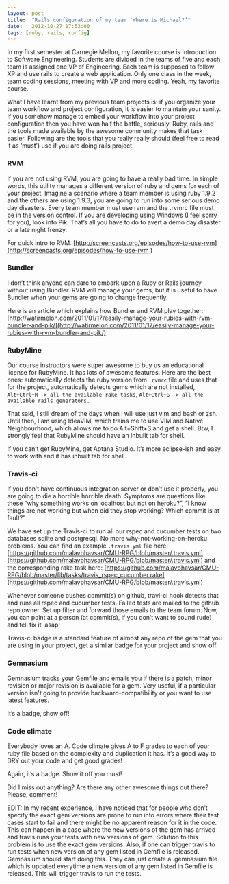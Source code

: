 ```yaml
---
layout: post
title:  "Rails configuration of my team ‘Where is Michael?’"
date:   2012-10-27 17:53:00
tags: [ruby, rails, config]
---
```

In my first semester at Carnegie Mellon, my favorite course is Introduction to Software Engineering. Students are divided in the teams of five and each team is assigned one VP of Engineering. Each team is supposed to follow XP and use rails to create a web application. Only one class in the week, team coding sessions, meeting with VP and more coding. Yeah, my favorite course.

What I have learnt from my previous team projects is: if you organize your team workflow and project configuration, it is easier to maintain your sanity. If you somehow manage to embed your workflow into your project configuration then you have won half the battle, seriously. Ruby, rails and the tools made available by the awesome community makes that task easier. Following are the tools that you really really should (feel free to read it as ‘must’) use if you are doing rails project.

### RVM

If you are not using RVM, you are going to have a really bad time. In simple words, this utility manages a different version of ruby and gems for each of your project. Imagine a scenario where a team member is using ruby 1.9.2 and the others are using 1.9.3, you are going to run into some serious demo day disasters. Every team member must use rvm and the .rvmrc file must be in the version control. If you are developing using Windows (I feel sorry for you), look into Pik. That’s all you have to do to avert a demo day disaster or a late night frenzy.

For quick intro to RVM: [http://screencasts.org/episodes/how-to-use-rvm](http://screencasts.org/episodes/how-to-use-rvm
)

### Bundler

I don’t think anyone can dare to embark upon a Ruby or Rails journey without using Bundler. RVM will manage your gems, but it is useful to have Bundler when your gems are going to change frequently.

Here is an article which explains how Bundler and RVM play together: [http://watirmelon.com/2011/01/17/easily-manage-your-rubies-with-rvm-bundler-and-pik/](http://watirmelon.com/2011/01/17/easily-manage-your-rubies-with-rvm-bundler-and-pik/)

### RubyMine

Our course instructors were super awesome to buy us an educational license for RubyMine. It has lots of awesome features. Here are the best ones: automatically detects the ruby version from `.rvmrc` file and uses that for the project, automatically detects gems which are not installed, `Alt+Ctrl+R -> all the available rake tasks`, `Alt+Ctrl+G -> all the available rails generators.`

That said, I still dream of the days when I will use just vim and bash or zsh. Until then, I am using IdeaVIM, which trains me to use VIM and Native Neighbourhood, which allows me to do Alt+Shift+S and get a shell. Btw, I strongly feel that RubyMine should have an inbuilt tab for shell.

If you can’t get RubyMine, get Aptana Studio. It’s more eclipse-ish and easy to work with and it has inbuilt tab for shell.

### Travis-ci

If you don’t have continuous integration server or don’t use it properly, you are going to die a horrible horrible death. Symptoms are questions like these “why something works on localhost but not on heroku?”, ”I know things are not working but when did they stop working? Which commit is at fault?”

We have set up the Travis-ci to run all our rspec and cucumber tests on two databases sqlite and postgresql. No more why-not-working-on-heroku problems. You can find an example `.travis.yml` file here: [https://github.com/malavbhavsar/CMU-RPG/blob/master/.travis.yml](https://github.com/malavbhavsar/CMU-RPG/blob/master/.travis.yml) and the corresponding rake task here: [https://github.com/malavbhavsar/CMU-RPG/blob/master/lib/tasks/travis_rspec_cucumber.rake](https://github.com/malavbhavsar/CMU-RPG/blob/master/.travis.yml)

Whenever someone pushes commit(s) on github, travi-ci hook detects that and runs all rspec and cucumber tests. Failed tests are mailed to the github repo owner. Set up filter and forward those emails to the team forum. Now, you can point at a person (at commit(s), if you don’t want to sound rude) and tell fix it, asap!

Travis-ci badge is a standard feature of almost any repo of the gem that you are using in your project, get a similar badge for your project and show off.

### Gemnasium

Gemnasium tracks your Gemfile and emails you if there is a patch, minor revision or major revision is available for a gem. Very useful, if a particular version isn't going to provide backward-compatibility or you want to use latest features.

It’s a badge, show off!

### Code climate

Everybody loves an A. Code climate gives A to F grades to each of your ruby file based on the complexity and duplication it has. It’s a good way to DRY out your code and get good grades!

Again, it’s a badge. Show it off you must!

Did I miss out anything? Are there any other awesome things out there? Please, comment!

EDIT: In my recent experience, I have noticed that for people who don’t specify the exact gem versions are prone to run into errors where their test cases start to fail and there might be no apparent reason for it in the code. This can happen in a case where the new versions of the gem has arrived and travis runs your tests with new versions of gem. Solution to this problem is to use the exact gem versions. Also, if one can trigger travis to run tests when new version of any gem listed in Gemfile is released. Gemnasium should start doing this. They can just create a .gemnasium file which is updated everytime a new version of any gem listed in Gemfile is released. This will trigger travis to run the tests.
